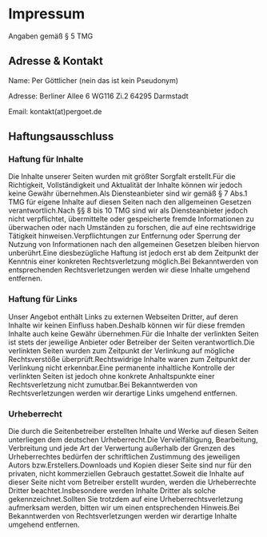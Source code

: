 # Impressum

Angaben gemäß § 5 TMG

## Adresse & Kontakt

Name:
    Per Göttlicher (nein das ist kein Pseudonym)

Adresse:
    Berliner Allee 6 WG116 Zi.2
    64295 Darmstadt 

Email:
    kontakt(at)pergoet.de

## Haftungsausschluss

### Haftung für Inhalte

Die Inhalte unserer Seiten wurden mit größter Sorgfalt erstellt.Für die Richtigkeit, Vollständigkeit und Aktualität der Inhalte können wir jedoch keine Gewähr übernehmen.Als Diensteanbieter sind wir gemäß § 7 Abs.1 TMG für eigene Inhalte auf diesen Seiten nach den allgemeinen Gesetzen verantwortlich.Nach §§ 8 bis 10 TMG sind wir als Diensteanbieter jedoch nicht verpflichtet, übermittelte oder gespeicherte fremde Informationen zu überwachen oder nach Umständen zu forschen, die auf eine rechtswidrige Tätigkeit hinweisen.Verpflichtungen zur Entfernung oder Sperrung der Nutzung von Informationen nach den allgemeinen Gesetzen bleiben hiervon unberührt.Eine diesbezügliche Haftung ist jedoch erst ab dem Zeitpunkt der Kenntnis einer konkreten Rechtsverletzung möglich.Bei Bekanntwerden von entsprechenden Rechtsverletzungen werden wir diese Inhalte umgehend entfernen.

### Haftung für Links

Unser Angebot enthält Links zu externen Webseiten Dritter, auf deren Inhalte wir keinen Einfluss haben.Deshalb können wir für diese fremden Inhalte auch keine Gewähr übernehmen.Für die Inhalte der verlinkten Seiten ist stets der jeweilige Anbieter oder Betreiber der Seiten verantwortlich.Die verlinkten Seiten wurden zum Zeitpunkt der Verlinkung auf mögliche Rechtsverstöße überprüft.Rechtswidrige Inhalte waren zum Zeitpunkt der Verlinkung nicht erkennbar.Eine permanente inhaltliche Kontrolle der verlinkten Seiten ist jedoch ohne konkrete Anhaltspunkte einer Rechtsverletzung nicht zumutbar.Bei Bekanntwerden von Rechtsverletzungen werden wir derartige Links umgehend entfernen.

### Urheberrecht

Die durch die Seitenbetreiber erstellten Inhalte und Werke auf diesen Seiten unterliegen dem deutschen Urheberrecht.Die Vervielfältigung, Bearbeitung, Verbreitung und jede Art der Verwertung außerhalb der Grenzen des Urheberrechtes bedürfen der schriftlichen Zustimmung des jeweiligen Autors bzw.Erstellers.Downloads und Kopien dieser Seite sind nur für den privaten, nicht kommerziellen Gebrauch gestattet.Soweit die Inhalte auf dieser Seite nicht vom Betreiber erstellt wurden, werden die Urheberrechte Dritter beachtet.Insbesondere werden Inhalte Dritter als solche gekennzeichnet.Sollten Sie trotzdem auf eine Urheberrechtsverletzung aufmerksam werden, bitten wir um einen entsprechenden Hinweis.Bei Bekanntwerden von Rechtsverletzungen werden wir derartige Inhalte umgehend entfernen.
